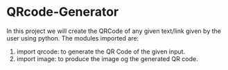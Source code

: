 # QRcode-Generator
In this project we will create the QRCode of any given text/link given by the user using python.
The modules imported are:
1) import qrcode: to generate the QR Code of the given input.
2) import image: to produce the image og the generated QR code.

  
